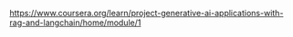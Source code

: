 https://www.coursera.org/learn/project-generative-ai-applications-with-rag-and-langchain/home/module/1